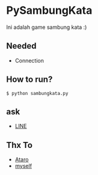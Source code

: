# PySambungKata
Ini adalah game sambung kata :)


## Needed
  - Connection
  
## How to run?
  ```$ python sambungkata.py```
  
## ask
  - [LINE](https://line.me/ti/p/~arsy22bai)

## Thx To
  - [Ataro](https://github.com/atr10116068)
  - [myself](https://github.com/arsybai)
